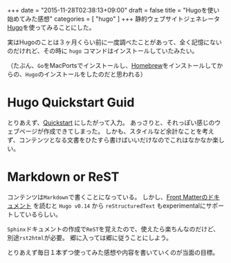 +++
date = "2015-11-28T02:38:13+09:00"
draft = false
title = "Hugoを使い始めてみた感想"
categories = [ "hugo" ]
+++
静的ウェブサイトジェネレータ [Hugo](https://gohugo.io)を使ってみることにした。

実はHugoのことは３ヶ月くらい前に一度調べたことがあって、全く記憶にないのだけれど、その時に `hugo` コマンドはインストールしていたみたい。

（たぶん、`Go`をMacPortsでインストールし、[Homebrew](http://brew.sh)をインストールしてからの、`Hugo`のインストールをしたのだと思われる）

# Hugo Quickstart Guid

とりあえず、[Quickstart](http://gohugo.io/overview/quickstart/) にしたがって入力。
あっさりと、それっぽい感じのウェブページが作成できてしまった。
しかも、スタイルなど余計なことを考えず、コンテンツとなる文書をひたすら書けばいいだけなのでこれはなかなか楽しい。

# Markdown or ReST

コンテンツは`Markdown`で書くことになっている。
しかし、[Front Matterのドキュメント](https://gohugo.io/content/front-matter/) を読むと `Hugo v0.14` から `reStructuredText` もexperimentalにサポートしているらしい。

`Sphinx`ドキュメントの作成で`ReST`を覚えたので、使えたら楽ちんなのだけど、別途`rst2html`が必要。
郷に入っては郷に従うことにしよう。

とりあえず毎日１本ずつ使ってみた感想や内容を書いていくのが当面の目標。

